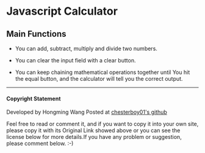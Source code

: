 Javascript Calculator
=======
## Main Functions

*  You can add, subtract, multiply and divide two numbers.

*  You can clear the input field with a clear button.

*  You can keep chaining mathematical operations together until You hit the equal button, and the calculator will tell you the correct output.

---

#### Copyright Statement
 
Developed by Hongming Wang Posted at [chesterboy01's github](https://github.com/chesterboy01)

Feel free to read or comment it, and if you want to copy it into your own site, please copy it with its Original Link showed above or you can see the license below for more details.If you have any problem or suggestion, please comment below. :-)